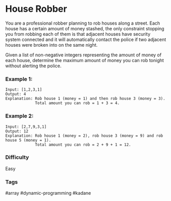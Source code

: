 # House Robber

You are a professional robber planning to rob houses along a street. Each house
has a certain amount of money stashed, the only constraint stopping you from
robbing each of them is that adjacent houses have security system connected and
it will automatically contact the police if two adjacent houses were broken
into on the same night.

Given a list of non-negative integers representing the amount of money of each
house, determine the maximum amount of money you can rob tonight without
alerting the police.

### Example 1:

```
Input: [1,2,3,1]
Output: 4
Explanation: Rob house 1 (money = 1) and then rob house 3 (money = 3).
             Total amount you can rob = 1 + 3 = 4.
```

### Example 2:

```
Input: [2,7,9,3,1]
Output: 12
Explanation: Rob house 1 (money = 2), rob house 3 (money = 9) and rob house 5 (money = 1).
             Total amount you can rob = 2 + 9 + 1 = 12.
```

### Difficulty

Easy

### Tags

#array #dynamic-programming #kadane

